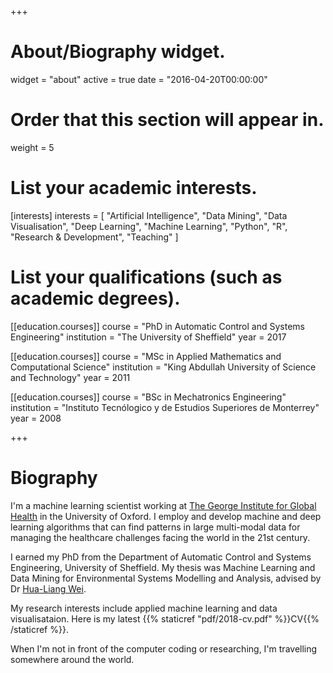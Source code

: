 +++
# About/Biography widget.
widget = "about"
active = true
date = "2016-04-20T00:00:00"

# Order that this section will appear in.
weight = 5

# List your academic interests.
[interests]
  interests = [
    "Artificial Intelligence",
    "Data Mining",
    "Data Visualisation",
    "Deep Learning",
    "Machine Learning",
    "Python",
    "R",
    "Research & Development",
    "Teaching"
  ]

# List your qualifications (such as academic degrees).
[[education.courses]]
  course = "PhD in Automatic Control and Systems Engineering"
  institution = "The University of Sheffield"
  year = 2017

[[education.courses]]
  course = "MSc in Applied Mathematics and Computational Science"
  institution = "King Abdullah University of Science and Technology"
  year = 2011

[[education.courses]]
  course = "BSc in Mechatronics Engineering"
  institution = "Instituto Tecnólogico y de Estudios Superiores de Monterrey"
  year = 2008
 
+++

# Biography

I'm a machine learning scientist working at [The George Institute for Global Health](https://www.georgeinstitute.org.uk) in the University of Oxford. I employ and develop machine and deep learning algorithms that can find patterns in large multi-modal data for managing the healthcare challenges facing the world in the 21st century.

I earned my PhD from the Department of Automatic Control and Systems Engineering, University of Sheffield. My thesis was Machine Learning and Data Mining for Environmental Systems Modelling and Analysis, advised by Dr [Hua-Liang Wei](https://www.sheffield.ac.uk/acse/staff/hw).

My research interests include applied machine learning and data visualisataion. Here is my latest {{% staticref "pdf/2018-cv.pdf" %}}CV{{% /staticref %}}.

When I'm not in front of the computer coding or researching, I'm travelling somewhere around the world.
